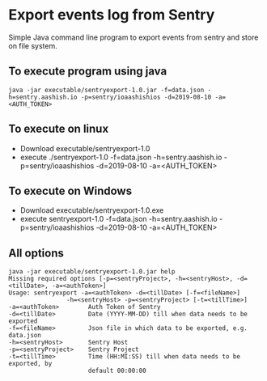 # Export events log from Sentry

Simple Java command line program to export events from sentry and store on file system. 

## To execute program using java

    java -jar executable/sentryexport-1.0.jar -f=data.json -h=sentry.aashish.io -p=sentry/ioaashishios -d=2019-08-10 -a=<AUTH_TOKEN>

## To execute on linux 

- Download executable/sentryexport-1.0 
- execute 
    ./sentryexport-1.0 -f=data.json -h=sentry.aashish.io -p=sentry/ioaashishios -d=2019-08-10 -a=<AUTH_TOKEN>

## To execute on Windows
- Download executable/sentryexport-1.0.exe
- execute 
    sentryexport-1.0 -f=data.json -h=sentry.aashish.io -p=sentry/ioaashishios -d=2019-08-10 -a=<AUTH_TOKEN>

## All options
    java -jar executable/sentryexport-1.0.jar help
    Missing required options [-p=<sentryProject>, -h=<sentryHost>, -d=<tillDate>, -a=<authToken>]
    Usage: sentryexport -a=<authToken> -d=<tillDate> [-f=<fileName>]
                    -h=<sentryHost> -p=<sentryProject> [-t=<tillTime>]
    -a=<authToken>        Auth Token of Sentry
    -d=<tillDate>         Date (YYYY-MM-DD) till when data needs to be exported
    -f=<fileName>         Json file in which data to be exported, e.g. data.json
    -h=<sentryHost>       Sentry Host
    -p=<sentryProject>    Sentry Project
    -t=<tillTime>         Time (HH:MI:SS) till when data needs to be exported, by
                          default 00:00:00
